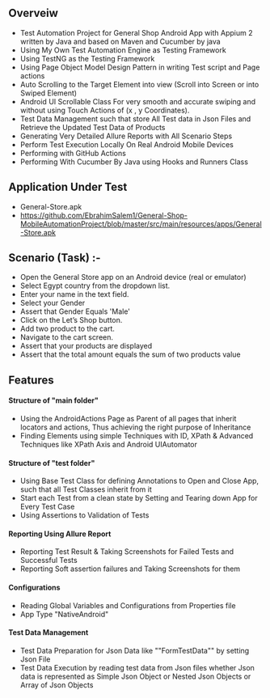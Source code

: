 ## Overveiw
- Test Automation Project for General Shop Android App with Appium 2 written by Java and based on Maven and Cucumber by java
- Using My Own Test Automation Engine as Testing Framework
- Using TestNG as the Testing Framework
- Using Page Object Model Design Pattern in writing Test script and Page actions
- Auto Scrolling to the Target Element into view (Scroll into Screen or into Swiped Element)
- Android UI Scrollable Class For very smooth and accurate swiping and without using Touch Actions of (x , y Coordinates).
- Test Data Management such that store All Test data in Json Files and Retrieve the Updated Test Data of Products 
- Generating Very Detailed Allure Reports with All Scenario Steps
- Perform Test Execution Locally On Real Android Mobile Devices
- Performing with GitHub Actions
- Performing With Cucumber By Java using Hooks and Runners Class

## Application Under Test
- General-Store.apk
- https://github.com/EbrahimSalem1/General-Shop-MobileAutomationProject/blob/master/src/main/resources/apps/General-Store.apk


## Scenario (Task) :-
- Open the General Store app on an Android device (real or emulator)
- Select Egypt country from the dropdown list.
- Enter your name in the text field.
- Select your Gender
- Assert that Gender Equals 'Male'
- Click on the Let’s Shop button.
- Add two product to the cart.
- Navigate to the cart screen.
- Assert that your products are displayed
- Assert that the total amount equals the sum of two products value


## Features
#### Structure of "main folder"
- Using the AndroidActions Page as Parent of all pages that inherit locators and actions, Thus achieving the right purpose of Inheritance
- Finding Elements using simple Techniques with ID, XPath & Advanced Techniques like XPath Axis and Android UIAutomator

#### Structure of "test folder"
- Using Base Test Class for defining Annotations to Open and Close App, such that all Test Classes inherit from it
- Start each Test from a clean state by Setting and Tearing down App for Every Test Case
- Using Assertions to Validation of Tests
  

#### Reporting Using Allure Report
- Reporting Test Result & Taking Screenshots for Failed Tests and Successful Tests
- Reporting Soft assertion failures and Taking Screenshots for them

#### Configurations
- Reading Global Variables and Configurations from Properties file
- App Type "NativeAndroid"

#### Test Data Management
- Test Data Preparation for Json Data like ""FormTestData"" by setting Json File
- Test Data Execution by reading test data from Json files whether Json data is represented as Simple Json Object or Nested Json Objects or Array of Json Objects

